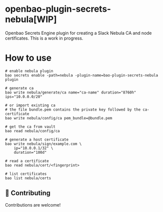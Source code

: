 # openbao-plugin-secrets-nebula[WIP]

Openbao Secrets Engine plugin for creating a Slack Nebula CA and node certificates. This is a work in progress.

# How to use

```
# enable nebula plugin
bao secrets enable -path=nebula -plugin-name=bao-plugin-secrets-nebula plugin

# generate ca
bao write nebula/generate/ca name="ca-name" duration="8760h" ips="10.0.0.0/20"

# or import existing ca
# the file bundle.pem contains the private key followed by the ca-certificate
bao write nebula/config/ca pem_bundle=@bundle.pem

# get the ca from vault
bao read nebula/config/ca

# generate a host certificate
bao write nebula/sign/example.com \
    ip="10.0.0.1/32" \
    duration="100d"

# read a certificate
bao read nebula/cert/<fingerprint>

# list certificates
bao list nebula/certs
```

## 🤝 Contributing

Contributions are welcome!
